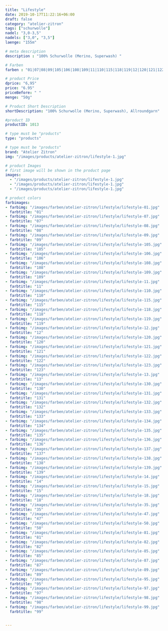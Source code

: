```yaml
---
title: "Lifestyle"
date: 2019-10-17T11:22:16+06:00
draft: false
category: "atelier-zitron"
tags: ["schurwolle"]
nadel: "3,0-3,5" 
nadels: ["3,0", "3,5"] 
laenge: "155m"	

# meta description
description : "100% Schurwolle (Merino, Superwash) "

# Farben
farben : "01|07|08|09|105|106|108|109|11|110|115|118|119|12|120|121|122|123|13|130|131|132|133|134|135|136|137|138|139|14|15|18|35|47|50|81|82|85|87|89|95|97|98|99"

# product Price
dprice: "6,95"
price: "6.95"
priceBefore: " "
menge: "50g"

# Product Short Description
shortDescription: "100% Schurwolle (Merino, Superwash), Allroundgarn"

#product ID
productID: 1013

# type must be "products"
type: "products"

# type must be "products"
brand: "Atelier Zitron"
img: "/images/products/atelier-zitron/lifestyle-1.jpg"   

# product Images
# first image will be shown in the product page
images:
  - "/images/products/atelier-zitron/lifestyle-1.jpg"
  - "/images/products/atelier-zitron/lifestyle-1.jpg"
  - "/images/products/atelier-zitron/lifestyle-1.jpg"

# product colors
farbimages:
- farbimg: "/images/farben/atelier-zitron/lifestyle/lifestyle-01.jpg"	
  farbtitle: "01"
- farbimg: "/images/farben/atelier-zitron/lifestyle/lifestyle-07.jpg"	
  farbtitle: "07"
- farbimg: "/images/farben/atelier-zitron/lifestyle/lifestyle-08.jpg"	
  farbtitle: "08"
- farbimg: "/images/farben/atelier-zitron/lifestyle/lifestyle-09.jpg"	
  farbtitle: "09"
- farbimg: "/images/farben/atelier-zitron/lifestyle/lifestyle-105.jpg"	
  farbtitle: "105"
- farbimg: "/images/farben/atelier-zitron/lifestyle/lifestyle-106.jpg"	
  farbtitle: "106"
- farbimg: "/images/farben/atelier-zitron/lifestyle/lifestyle-108.jpg"	
  farbtitle: "108"
- farbimg: "/images/farben/atelier-zitron/lifestyle/lifestyle-109.jpg"	
  farbtitle: "109"
- farbimg: "/images/farben/atelier-zitron/lifestyle/lifestyle-11.jpg"	
  farbtitle: "11"
- farbimg: "/images/farben/atelier-zitron/lifestyle/lifestyle-110.jpg"	
  farbtitle: "110"
- farbimg: "/images/farben/atelier-zitron/lifestyle/lifestyle-115.jpg"	
  farbtitle: "115"
- farbimg: "/images/farben/atelier-zitron/lifestyle/lifestyle-118.jpg"	
  farbtitle: "118"
- farbimg: "/images/farben/atelier-zitron/lifestyle/lifestyle-119.jpg"	
  farbtitle: "119"
- farbimg: "/images/farben/atelier-zitron/lifestyle/lifestyle-12.jpg"	
  farbtitle: "12"
- farbimg: "/images/farben/atelier-zitron/lifestyle/lifestyle-120.jpg"	
  farbtitle: "120"
- farbimg: "/images/farben/atelier-zitron/lifestyle/lifestyle-121.jpg"	
  farbtitle: "121"
- farbimg: "/images/farben/atelier-zitron/lifestyle/lifestyle-122.jpg"	
  farbtitle: "122"
- farbimg: "/images/farben/atelier-zitron/lifestyle/lifestyle-123.jpg"	
  farbtitle: "123"
- farbimg: "/images/farben/atelier-zitron/lifestyle/lifestyle-13.jpg"	
  farbtitle: "13"
- farbimg: "/images/farben/atelier-zitron/lifestyle/lifestyle-130.jpg"	
  farbtitle: "130"
- farbimg: "/images/farben/atelier-zitron/lifestyle/lifestyle-131.jpg"	
  farbtitle: "131"
- farbimg: "/images/farben/atelier-zitron/lifestyle/lifestyle-132.jpg"	
  farbtitle: "132"
- farbimg: "/images/farben/atelier-zitron/lifestyle/lifestyle-133.jpg"	
  farbtitle: "133"
- farbimg: "/images/farben/atelier-zitron/lifestyle/lifestyle-134.jpg"	
  farbtitle: "134"
- farbimg: "/images/farben/atelier-zitron/lifestyle/lifestyle-135.jpg"	
  farbtitle: "135"
- farbimg: "/images/farben/atelier-zitron/lifestyle/lifestyle-136.jpg"	
  farbtitle: "136"
- farbimg: "/images/farben/atelier-zitron/lifestyle/lifestyle-137.jpg"	
  farbtitle: "137"
- farbimg: "/images/farben/atelier-zitron/lifestyle/lifestyle-138.jpg"	
  farbtitle: "138"
- farbimg: "/images/farben/atelier-zitron/lifestyle/lifestyle-139.jpg"	
  farbtitle: "139"
- farbimg: "/images/farben/atelier-zitron/lifestyle/lifestyle-14.jpg"	
  farbtitle: "14"
- farbimg: "/images/farben/atelier-zitron/lifestyle/lifestyle-15.jpg"	
  farbtitle: "15"
- farbimg: "/images/farben/atelier-zitron/lifestyle/lifestyle-18.jpg"	
  farbtitle: "18"
- farbimg: "/images/farben/atelier-zitron/lifestyle/lifestyle-35.jpg"	
  farbtitle: "35"
- farbimg: "/images/farben/atelier-zitron/lifestyle/lifestyle-47.jpg"	
  farbtitle: "47"
- farbimg: "/images/farben/atelier-zitron/lifestyle/lifestyle-50.jpg"	
  farbtitle: "50"
- farbimg: "/images/farben/atelier-zitron/lifestyle/lifestyle-81.jpg"	
  farbtitle: "81"
- farbimg: "/images/farben/atelier-zitron/lifestyle/lifestyle-82.jpg"	
  farbtitle: "82"
- farbimg: "/images/farben/atelier-zitron/lifestyle/lifestyle-85.jpg"	
  farbtitle: "85"
- farbimg: "/images/farben/atelier-zitron/lifestyle/lifestyle-87.jpg"	
  farbtitle: "87"
- farbimg: "/images/farben/atelier-zitron/lifestyle/lifestyle-89.jpg"	
  farbtitle: "89"
- farbimg: "/images/farben/atelier-zitron/lifestyle/lifestyle-95.jpg"	
  farbtitle: "95"
- farbimg: "/images/farben/atelier-zitron/lifestyle/lifestyle-97.jpg"	
  farbtitle: "97"
- farbimg: "/images/farben/atelier-zitron/lifestyle/lifestyle-98.jpg"	
  farbtitle: "98"
- farbimg: "/images/farben/atelier-zitron/lifestyle/lifestyle-99.jpg"	
  farbtitle: "99"


---
```



